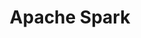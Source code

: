 ---
title: "Apache Spark"
chapter: true
weight: 3
description: We will start by setting up your AWS account to develop robot applications with AWS RoboMaker. 
---